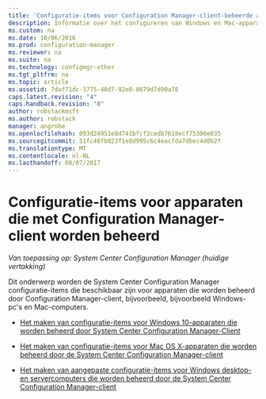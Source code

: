 ```yaml
---
title: 'Configuratie-items voor Configuration Manager-client-beheerde apparaten: | Microsoft Docs'
description: Informatie over het configureren van Windows en Mac-apparaten die worden beheerd met de System Center Configuration Manager-client.
ms.custom: na
ms.date: 10/06/2016
ms.prod: configuration-manager
ms.reviewer: na
ms.suite: na
ms.technology: configmgr-other
ms.tgt_pltfrm: na
ms.topic: article
ms.assetid: 7daf71dc-3775-40d7-92e0-8679d7d90a78
caps.latest.revision: "4"
caps.handback.revision: "0"
author: robstackmsft
ms.author: robstack
manager: angrobe
ms.openlocfilehash: 093d24951e8d741bfcf2cedb7618ecf75300e035
ms.sourcegitcommit: 51fc48fb023f1e8d995c6c4eacfda7dbec4d0b2f
ms.translationtype: MT
ms.contentlocale: nl-NL
ms.lasthandoff: 08/07/2017
---
```

# <a name="configuration-items-for-devices-managed-with-the-system-center-configuration-manager-client"></a>Configuratie-items voor apparaten die met Configuration Manager-client worden beheerd

*Van toepassing op: System Center Configuration Manager (huidige vertakking)*

Dit onderwerp worden de System Center Configuration Manager configuratie-items die beschikbaar zijn voor apparaten die worden beheerd door Configuration Manager-client, bijvoorbeeld, bijvoorbeeld Windows-pc's en Mac-computers.  

-   [Het maken van configuratie-items voor Windows 10-apparaten die worden beheerd door System Center Configuration Manager-Client](../../compliance/deploy-use/create-configuration-items-for-windows-10-devices-managed-with-the-client.md)  

-   [Het maken van configuratie-items voor Mac OS X-apparaten die worden beheerd door de System Center Configuration Manager-client](../../compliance/deploy-use/create-configuration-items-for-mac-os-x-devices-managed-with-the-client.md)  

-   [Het maken van aangepaste configuratie-items voor Windows desktop- en servercomputers die worden beheerd door de System Center Configuration Manager-client](../../compliance/deploy-use/create-custom-configuration-items-for-windows-desktop-and-server-computers-managed-with-the-client.md)  
